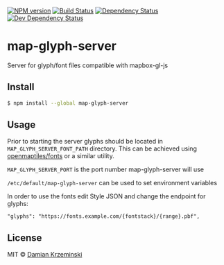 [![NPM version][npm-image]][npm-url]
[![Build Status][travis-image]][travis-url]
[![Dependency Status][deps-image]][deps-url]
[![Dev Dependency Status][deps-dev-image]][deps-dev-url]

# map-glyph-server

Server for glyph/font files compatible with mapbox-gl-js

## Install

```sh
$ npm install --global map-glyph-server
```

## Usage

Prior to starting the server glyphs should be located in `MAP_GLYPH_SERVER_FONT_PATH` directory. This can
be achieved using [openmaptiles/fonts] or a similar utility.

`MAP_GLYPH_SERVER_PORT` is the port number map-glyph-server will use

`/etc/default/map-glyph-server` can be used to set environment variables

In order to use the fonts edit Style JSON and change the endpoint for glyphs:

    "glyphs": "https://fonts.example.com/{fontstack}/{range}.pbf",

## License

MIT © [Damian Krzeminski](https://furkot.com)

[npm-image]: https://img.shields.io/npm/v/map-glyph-server.svg
[npm-url]: https://npmjs.org/package/map-glyph-server

[travis-url]: https://travis-ci.org/furkot/map-glyph-server
[travis-image]: https://img.shields.io/travis/furkot/map-glyph-server.svg

[deps-image]: https://img.shields.io/david/furkot/map-glyph-server.svg
[deps-url]: https://david-dm.org/furkot/map-glyph-server

[deps-dev-image]: https://img.shields.io/david/dev/furkot/map-glyph-server.svg
[deps-dev-url]: https://david-dm.org/furkot/map-glyph-server?type=dev

[openmaptiles/fonts]: https://github.com/openmaptiles/fonts
